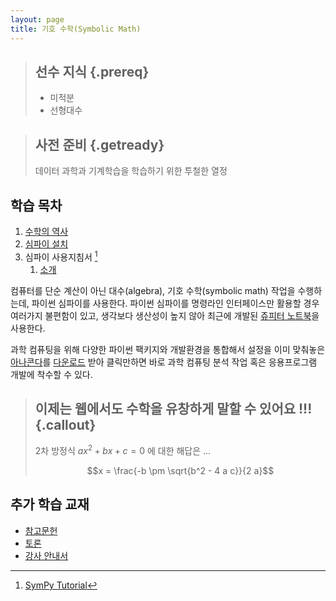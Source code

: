 ```yaml
---
layout: page
title: 기호 수학(Symbolic Math) 
---
```



> ## 선수 지식 {.prereq}
>
> - 미적분
> - 선형대수

> ## 사전 준비 {.getready}
>
> 데이터 과학과 기계학습을 학습하기 위한 투철한 열정

## 학습 목차

1. [수학의 역사](01-history.html)
1. [심파이 설치](02-sympy-install.html)
1. 심파이 사용지침서 [^sympy-tutorial]
    1. [소개](11-intro.html)

[^sympy-tutorial]: [SymPy Tutorial](http://docs.sympy.org/latest/tutorial/)

컴퓨터를 단순 계산이 아닌 대수(algebra), 기호 수학(symbolic math) 작업을 수행하는데,
파이썬 심파이를 사용한다. 파이썬 심파이를 명령라인 인터페이스만 활용할 경우 여러가지 불편함이 있고,
생각보다 생산성이 높지 않아 최근에 개발된 [쥬피터 노트북](http://jupyter.org/)을 사용한다.

과학 컴퓨팅을 위해 다양한 파이썬 팩키지와 개발환경을 통합해서 설정을 이미 맞춰놓은 
[아나콘다](https://www.continuum.io/)를 [다운로드](https://www.continuum.io/downloads) 받아 
클릭만하면 바로 과학 컴퓨팅 분석 작업 혹은 응용프로그램 개발에 착수할 수 있다.


> ## 이제는 웹에서도 수학을 유창하게 말할 수 있어요 !!! {.callout}
>
> 2차 방정식 $a x^2 + b x + c = 0$ 에 대한 해답은 ...
>
> $$x = \frac{-b \pm \sqrt{b^2 - 4 a c}}{2 a}$$ 


## 추가 학습 교재

*   [참고문헌](reference.html)
*   [토론](discussion.html)
*   [강사 안내서](instructors.html)
